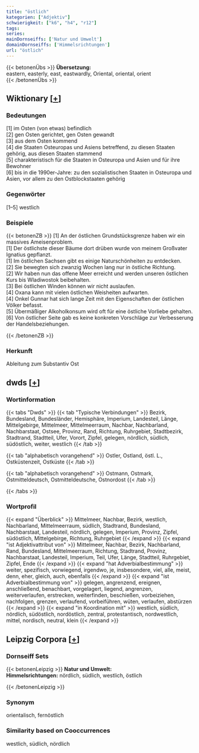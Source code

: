 ```yaml
---
title: "östlich"
kategorien: ["Adjektiv"]
schwierigkeit: ["k6", "h4", "r12"]
tags:
series:
mainDornseiffs: ['Natur und Umwelt']
domainDornseiffs: ['Himmelsrichtungen']
url: "östlich"
---
```


{{< betonenÜbs >}}
**Übersetzung:**  
eastern, easterly, east, eastwardly, Oriental, oriental, orient  
{{< /betonenÜbs >}}

## Wiktionary [[+](https://de.wiktionary.org/wiki/östlich)]

### Bedeutungen
[1] im Osten (von etwas) befindlich  
[2] gen Osten gerichtet, gen Osten gewandt  
[3] aus dem Osten kommend  
[4] die Staaten Osteuropas und Asiens betreffend, zu diesen Staaten gehörig, aus diesen Staaten stammend  
[5] charakteristisch für die Staaten in Osteuropa und Asien und für ihre Bewohner  
[6] bis in die 1990er-Jahre: zu den sozialistischen Staaten in Osteuropa und Asien, vor allem zu den Ostblockstaaten gehörig  

### Gegenwörter
[1–5] westlich  

### Beispiele
{{< betonenZB >}}
[1] An der östlichen Grundstücksgrenze haben wir ein massives Ameisenproblem.  
[1] Der östlichste dieser Bäume dort drüben wurde von meinem Großvater Ignatius gepflanzt.  
[1] Im östlichen Sachsen gibt es einige Naturschönheiten zu entdecken.  
[2] Sie bewegten sich zwanzig Wochen lang nur in östliche Richtung.  
[2] Wir haben nun das offene Meer erreicht und werden unseren östlichen Kurs bis Wladiwostok beibehalten.  
[3] Bei östlichen Winden können wir nicht auslaufen.  
[4] Oxana kann mit vielen östlichen Weisheiten aufwarten.  
[4] Onkel Gunnar hat sich lange Zeit mit den Eigenschaften der östlichen Völker befasst.  
[5] Übermäßiger Alkoholkonsum wird oft für eine östliche Vorliebe gehalten.  
[6] Von östlicher Seite gab es keine konkreten Vorschläge zur Verbesserung der Handelsbeziehungen.  

{{< /betonenZB >}}
### Herkunft
Ableitung zum Substantiv Ost  



## dwds [[+](https://www.dwds.de/wb/östlich)]

### Wortinformation
{{< tabs "Dwds" >}}
{{< tab "Typische Verbindungen" >}}
Bezirk, Bundesland, Bundesländer, Hemisphäre, Imperium, Landesteil, Länge, Mittelgebirge, Mittelmeer, Mittelmeerraum, Nachbar, Nachbarland, Nachbarstaat, Ostsee, Provinz, Rand, Richtung, Ruhrgebiet, Stadtbezirk, Stadtrand, Stadtteil, Ufer, Vorort, Zipfel, gelegen, nördlich, südlich, südöstlich, weiter, westlich
{{< /tab >}}

{{< tab "alphabetisch vorangehend" >}}
Ostler, Ostland, östl. L., Ostküstenzeit, Ostküste
{{< /tab >}}

{{< tab "alphabetisch vorangehend" >}}
Ostmann, Ostmark, Ostmitteldeutsch, Ostmitteldeutsche, Ostnordost
{{< /tab >}}

{{< /tabs >}}

### Wortprofil
{{< expand "Überblick" >}} Mittelmeer, Nachbar, Bezirk, westlich, Nachbarland, Mittelmeerraum, südlich, Stadtrand, Bundesland, Nachbarstaat, Landesteil, nördlich, gelegen, Imperium, Provinz, Zipfel, südöstlich, Mittelgebirge, Richtung, Ruhrgebiet {{< /expand >}}
{{< expand "ist Adjektivattribut von" >}} Mittelmeer, Nachbar, Bezirk, Nachbarland, Rand, Bundesland, Mittelmeerraum, Richtung, Stadtrand, Provinz, Nachbarstaat, Landesteil, Imperium, Teil, Ufer, Länge, Stadtteil, Ruhrgebiet, Zipfel, Ende {{< /expand >}}
{{< expand "hat Adverbialbestimmung" >}} weiter, spezifisch, vorwiegend, irgendwo, je, insbesondere, viel, alle, meist, denn, eher, gleich, auch, ebenfalls {{< /expand >}}
{{< expand "ist Adverbialbestimmung von" >}} gelegen, angrenzend, ereignen, anschließend, benachbart, vorgelagert, liegend, angrenzen, weiterverlaufen, erstrecken, weiterfinden, beschießen, vorbeiziehen, nachfolgen, grenzen, verlaufend, vorbeiführen, wüten, verlaufen, abstürzen {{< /expand >}}
{{< expand "in Koordination mit" >}} westlich, südlich, nördlich, südöstlich, nordöstlich, zentral, protestantisch, nordwestlich, mittel, nordisch, neutral, klein {{< /expand >}}

## Leipzig Corpora [[+](https://corpora.uni-leipzig.de/en/res?word=östlich&corpusId=deu_newscrawl-public_2018)]

### Dornseiff Sets
{{< betonenLeipzig >}}
**Natur und Umwelt:**  
**Himmelsrichtungen:** nördlich, südlich, westlich, östlich  

{{< /betonenLeipzig >}}

### Synonym
orientalisch, fernöstlich


### Similarity based on Cooccurrences
westlich, südlich, nördlich

